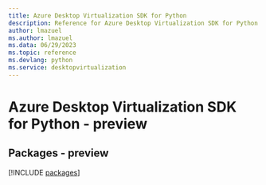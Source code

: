 ```yaml
---
title: Azure Desktop Virtualization SDK for Python
description: Reference for Azure Desktop Virtualization SDK for Python
author: lmazuel
ms.author: lmazuel
ms.data: 06/29/2023
ms.topic: reference
ms.devlang: python
ms.service: desktopvirtualization
---
```

# Azure Desktop Virtualization SDK for Python - preview
## Packages - preview
[!INCLUDE [packages](desktop-virtualization-index.md)]